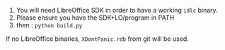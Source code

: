 1) You will need LibreOffice SDK in order to have a working `idlc` binary.
2) Please ensure you have the SDK+LO/program in PATH
3) then : `python build.py`

If no LibreOffice binaries, `XDontPanic.rdb` from git will be used.